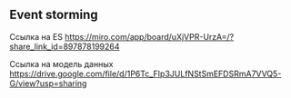 ## Event storming

Ссылка на ES 
https://miro.com/app/board/uXjVPR-UrzA=/?share_link_id=897878199264

Ссылка на модель данных
https://drive.google.com/file/d/1P6Tc_FIp3JULfNStSmEFDSRmA7VVQ5-G/view?usp=sharing
